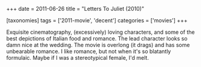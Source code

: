 +++
date = 2011-06-26
title = "Letters To Juliet (2010)"

[taxonomies]
tags = ['2011-movie', 'decent']
categories = ['movies']
+++

Exquisite cinematography, (excessively) loving characters, and some of
the best depictions of Italian food and romance. The lead character
looks so damn nice at the wedding. The movie is overlong (it drags) and
has some unbearable romance. I like romance, but not when it\'s so
blatantly formulaic. Maybe if I was a stereotypical female, I\'d melt.
